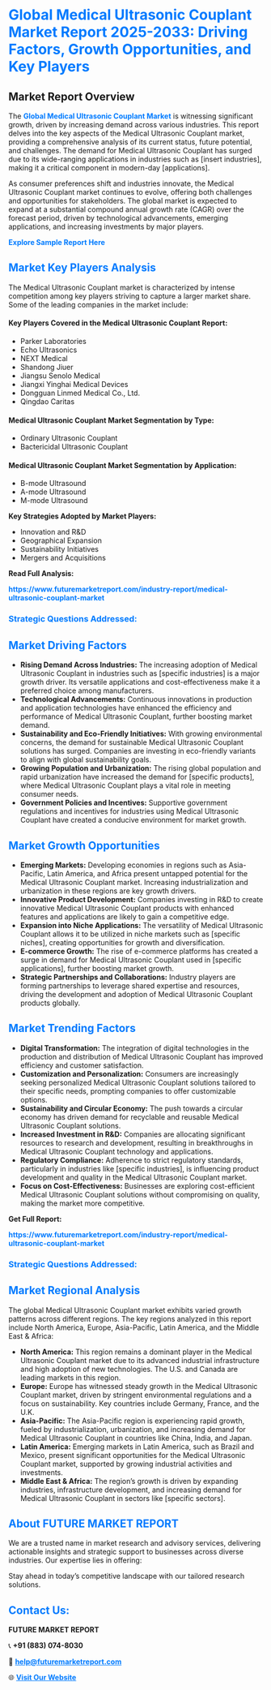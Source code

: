 <h1 style="color: #007BFF;">Global Medical Ultrasonic Couplant Market Report 2025-2033: Driving Factors, Growth Opportunities, and Key Players</h1>

<section id="overview">
<h2>Market Report Overview</h2>
<p>The <a href="https://www.futuremarketreport.com/industry-report/medical-ultrasonic-couplant-market" style="color: #007BFF; text-decoration: none;"><strong>Global Medical Ultrasonic Couplant Market</strong></a> is witnessing significant growth, driven by increasing demand across various industries. This report delves into the key aspects of the Medical Ultrasonic Couplant market, providing a comprehensive analysis of its current status, future potential, and challenges. The demand for Medical Ultrasonic Couplant has surged due to its wide-ranging applications in industries such as [insert industries], making it a critical component in modern-day [applications].</p>
<p>As consumer preferences shift and industries innovate, the Medical Ultrasonic Couplant market continues to evolve, offering both challenges and opportunities for stakeholders. The global market is expected to expand at a substantial compound annual growth rate (CAGR) over the forecast period, driven by technological advancements, emerging applications, and increasing investments by major players.</p>
</section>

<section id="overview">
<p><a href="https://www.futuremarketreport.com/request-sample/reportId=57591" style="color: #007BFF; text-decoration: none;"><strong>Explore Sample Report Here</strong></a></p>
</section>

<section id="key-players">
<h2 style="color: #007BFF;">Market Key Players Analysis</h2>
<p>The Medical Ultrasonic Couplant market is characterized by intense competition among key players striving to capture a larger market share. Some of the leading companies in the market include:</p>
<h4>Key Players Covered in the Medical Ultrasonic Couplant Report:</h4>
<ul><li>Parker Laboratories</li><li>Echo Ultrasonics</li><li>NEXT Medical</li><li>Shandong Jiuer</li><li>Jiangsu Senolo Medical</li><li>Jiangxi Yinghai Medical Devices</li><li>Dongguan Linmed Medical Co., Ltd.</li><li>Qingdao Caritas</li></ul>
<h4>Medical Ultrasonic Couplant Market Segmentation by Type:</h4>
<ul><li>Ordinary Ultrasonic Couplant</li><li>Bactericidal Ultrasonic Couplant</li></ul>

<h4>Medical Ultrasonic Couplant Market Segmentation by Application:</h4>
<ul><li>B-mode Ultrasound</li><li>A-mode Ultrasound</li><li>M-mode Ultrasound</li></ul>
<p><strong>Key Strategies Adopted by Market Players:</strong></p>
<ul>
<li>Innovation and R&D</li>
<li>Geographical Expansion</li>
<li>Sustainability Initiatives</li>
<li>Mergers and Acquisitions</li>
</ul>
</section>

<section>
<p><strong>Read Full Analysis: </strong></p><a href="https://www.futuremarketreport.com/industry-report/medical-ultrasonic-couplant-market" style="color: #007BFF; text-decoration: none;"><strong>https://www.futuremarketreport.com/industry-report/medical-ultrasonic-couplant-market</strong></a>
<h3 style="color: #007BFF;">Strategic Questions Addressed:</h3>
</section>

<section id="driving-factors">
<h2 style="color: #007BFF;">Market Driving Factors</h2>
<ul>
<li><strong>Rising Demand Across Industries:</strong> The increasing adoption of Medical Ultrasonic Couplant in industries such as [specific industries] is a major growth driver. Its versatile applications and cost-effectiveness make it a preferred choice among manufacturers.</li>
<li><strong>Technological Advancements:</strong> Continuous innovations in production and application technologies have enhanced the efficiency and performance of Medical Ultrasonic Couplant, further boosting market demand.</li>
<li><strong>Sustainability and Eco-Friendly Initiatives:</strong> With growing environmental concerns, the demand for sustainable Medical Ultrasonic Couplant solutions has surged. Companies are investing in eco-friendly variants to align with global sustainability goals.</li>
<li><strong>Growing Population and Urbanization:</strong> The rising global population and rapid urbanization have increased the demand for [specific products], where Medical Ultrasonic Couplant plays a vital role in meeting consumer needs.</li>
<li><strong>Government Policies and Incentives:</strong> Supportive government regulations and incentives for industries using Medical Ultrasonic Couplant have created a conducive environment for market growth.</li>
</ul>
</section>

<section id="growth-opportunities">
<h2 style="color: #007BFF;">Market Growth Opportunities</h2>
<ul>
<li><strong>Emerging Markets:</strong> Developing economies in regions such as Asia-Pacific, Latin America, and Africa present untapped potential for the Medical Ultrasonic Couplant market. Increasing industrialization and urbanization in these regions are key growth drivers.</li>
<li><strong>Innovative Product Development:</strong> Companies investing in R&D to create innovative Medical Ultrasonic Couplant products with enhanced features and applications are likely to gain a competitive edge.</li>
<li><strong>Expansion into Niche Applications:</strong> The versatility of Medical Ultrasonic Couplant allows it to be utilized in niche markets such as [specific niches], creating opportunities for growth and diversification.</li>
<li><strong>E-commerce Growth:</strong> The rise of e-commerce platforms has created a surge in demand for Medical Ultrasonic Couplant used in [specific applications], further boosting market growth.</li>
<li><strong>Strategic Partnerships and Collaborations:</strong> Industry players are forming partnerships to leverage shared expertise and resources, driving the development and adoption of Medical Ultrasonic Couplant products globally.</li>
</ul>
</section>

<section id="trending-factors">
<h2 style="color: #007BFF;">Market Trending Factors</h2>
<ul>
<li><strong>Digital Transformation:</strong> The integration of digital technologies in the production and distribution of Medical Ultrasonic Couplant has improved efficiency and customer satisfaction.</li>
<li><strong>Customization and Personalization:</strong> Consumers are increasingly seeking personalized Medical Ultrasonic Couplant solutions tailored to their specific needs, prompting companies to offer customizable options.</li>
<li><strong>Sustainability and Circular Economy:</strong> The push towards a circular economy has driven demand for recyclable and reusable Medical Ultrasonic Couplant solutions.</li>
<li><strong>Increased Investment in R&D:</strong> Companies are allocating significant resources to research and development, resulting in breakthroughs in Medical Ultrasonic Couplant technology and applications.</li>
<li><strong>Regulatory Compliance:</strong> Adherence to strict regulatory standards, particularly in industries like [specific industries], is influencing product development and quality in the Medical Ultrasonic Couplant market.</li>
<li><strong>Focus on Cost-Effectiveness:</strong> Businesses are exploring cost-efficient Medical Ultrasonic Couplant solutions without compromising on quality, making the market more competitive.</li>
</ul>
</section>

<section>
<p><strong>Get Full Report: </strong></p><a href="https://www.futuremarketreport.com/industry-report/medical-ultrasonic-couplant-market" style="color: #007BFF; text-decoration: none;"><strong>https://www.futuremarketreport.com/industry-report/medical-ultrasonic-couplant-market</strong></a>
<h3 style="color: #007BFF;">Strategic Questions Addressed:</h3>
</section>


<section id="regional-analysis">
<h2 style="color: #007BFF;">Market Regional Analysis</h2>
<p>The global Medical Ultrasonic Couplant market exhibits varied growth patterns across different regions. The key regions analyzed in this report include North America, Europe, Asia-Pacific, Latin America, and the Middle East & Africa:</p>
<ul>
<li><strong>North America:</strong> This region remains a dominant player in the Medical Ultrasonic Couplant market due to its advanced industrial infrastructure and high adoption of new technologies. The U.S. and Canada are leading markets in this region.</li>
<li><strong>Europe:</strong> Europe has witnessed steady growth in the Medical Ultrasonic Couplant market, driven by stringent environmental regulations and a focus on sustainability. Key countries include Germany, France, and the U.K.</li>
<li><strong>Asia-Pacific:</strong> The Asia-Pacific region is experiencing rapid growth, fueled by industrialization, urbanization, and increasing demand for Medical Ultrasonic Couplant in countries like China, India, and Japan.</li>
<li><strong>Latin America:</strong> Emerging markets in Latin America, such as Brazil and Mexico, present significant opportunities for the Medical Ultrasonic Couplant market, supported by growing industrial activities and investments.</li>
<li><strong>Middle East & Africa:</strong> The region’s growth is driven by expanding industries, infrastructure development, and increasing demand for Medical Ultrasonic Couplant in sectors like [specific sectors].</li>
</ul>
</section>

<footer>
<h2 style="color: #007BFF;">About FUTURE MARKET REPORT</h2>
<p>We are a trusted name in market research and advisory services, delivering actionable insights and strategic support to businesses across diverse industries. Our expertise lies in offering:</p>

<p>Stay ahead in today’s competitive landscape with our tailored research solutions.</p>

<h2 style="color: #007BFF;">Contact Us:</h2>
<p><strong>FUTURE MARKET REPORT</strong></p>
<p>📞 <strong>+91 (883) 074-8030</strong></p>
<p>📧 <strong><a href="mailto:help@futuremarketreport.com" style="color: #007BFF;">help@futuremarketreport.com</a></strong></p>
<p>🌐 <strong><a href="https://www.futuremarketreport.com/" style="color: #007BFF;">Visit Our Website</a></strong></p>
</footer>